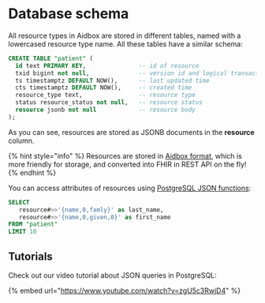 # Database schema

All resource types in Aidbox are stored in different tables, named with a lowercased resource type name. All these tables have a similar schema:

```sql
CREATE TABLE "patient" (
  id text PRIMARY KEY,               -- id of resource
  txid bigint not null,              -- version id and logical transaction id
  ts timestamptz DEFAULT NOW(),      -- last updated time
  cts timestamptz DEFAULT NOW(),     -- created time
  resource_type text,                -- resource type
  status resource_status not null,   -- resource status
  resource jsonb not null            -- resource body
);
```

As you can see, resources are stored as JSONB documents in the **resource** column.

{% hint style="info" %}
Resources are stored in [Aidbox format](../api-1/api/other/aidbox-and-fhir-formats.md), which is more friendly for storage, and converted into FHIR in REST API on the fly!
{% endhint %}

You can access attributes of resources using [PostgreSQL JSON functions](https://www.postgresql.org/docs/11/functions-json.html):

```sql
SELECT
   resource#>>'{name,0,famly}' as last_name,
   resource#>>'{name,0,given,0}' as first_name
FROM "patient"
LIMIT 10
```

## Tutorials

Check out our video tutorial about JSON queries in PostgreSQL:

{% embed url="https://www.youtube.com/watch?v=zgU5c3RwjD4" %}
